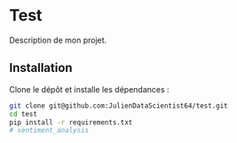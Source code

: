 # Test

Description de mon projet.
## Installation

Clone le dépôt et installe les dépendances :

```bash
git clone git@github.com:JulienDataScientist64/test.git
cd test
pip install -r requirements.txt
# sentiment_analysis
